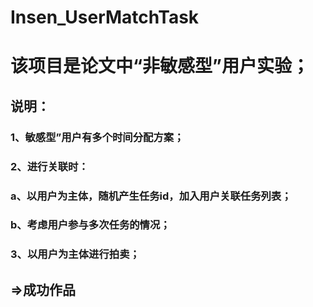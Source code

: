 # Insen_UserMatchTask

# 该项目是论文中“非敏感型”用户实验；

## 说明：
### 1、敏感型”用户有多个时间分配方案；
### 2、进行关联时：
### a、以用户为主体，随机产生任务id，加入用户关联任务列表；
### b、考虑用户参与多次任务的情况；
### 3、以用户为主体进行拍卖；

## =>成功作品